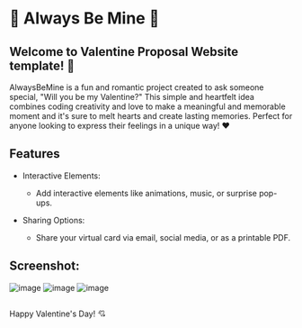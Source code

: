 # 🥰 Always Be Mine 🥰

## Welcome to Valentine Proposal Website template! 💖<br/>

AlwaysBeMine is a fun and romantic project created to ask someone special, "Will you be my Valentine?" This simple and heartfelt idea combines coding creativity and love to make a meaningful and memorable moment and it's sure to melt hearts and create lasting memories. Perfect for anyone looking to express their feelings in a unique way! ❤️



## Features

- Interactive Elements:
  - Add interactive elements like animations, music, or surprise pop-ups.
  
- Sharing Options:
  - Share your virtual card via email, social media, or as a printable PDF.

## Screenshot: 

![image](https://github.com/user-attachments/assets/64bec88d-f6d4-4fa4-a16e-d1020b31af0a)
![image](https://github.com/user-attachments/assets/487e985c-5bf5-414a-ba2d-156be14ba074)
![image](https://github.com/user-attachments/assets/ff2f7914-28fe-4f18-9391-88f654f1222e)


## 
Happy Valentine's Day! 💘
